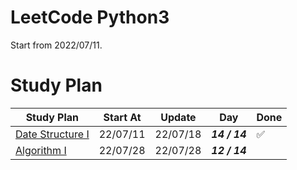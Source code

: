 # LeetCode Python3

Start from 2022/07/11.


# Study Plan


| Study Plan                  | Start At | Update   | Day           | Done               |
| --------------------------- | -------- | -------- | ------------- | ------------------ |
| [Date Structure I](./ds-1/) | 22/07/11 | 22/07/18 | **_14 / 14_** | :white_check_mark: |
| [Algorithm I](./algo-1/)    | 22/07/28 | 22/07/28 | **_12 / 14_** |                    |
